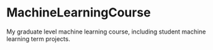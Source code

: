 # MachineLearningCourse
My graduate level machine learning course, including student machine learning term projects.
